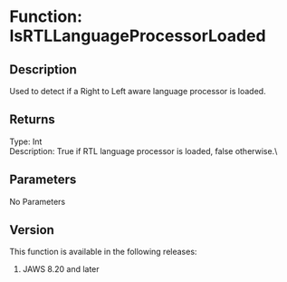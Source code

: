 # Function: IsRTLLanguageProcessorLoaded

## Description

Used to detect if a Right to Left aware language processor is loaded.

## Returns

Type: Int\
Description: True if RTL language processor is loaded, false otherwise.\

## Parameters

No Parameters

## Version

This function is available in the following releases:

1.  JAWS 8.20 and later
